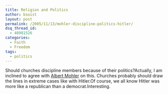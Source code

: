 ```yaml
---
title: Religion and Politics
author: bsoist
layout: post
permalink: /2005/11/13/mohler-discipline-politics-hitler/
dsq_thread_id:
  - 48981526
categories:
  - Faith
  - Freedom
tags:
  - politics
---
```

Should churches discipline members because of their politics?Actually, I am inclined to agree with [Albert Mohler][1] on this. Churches probably should draw the lines in extreme cases like with Hitler.Of course, we all know Hitler was more like a republican than a democrat.Interesting.

 [1]: http://www.crosswalk.com/news/weblogs/mohler/?adate=5/12/2005#1329764
